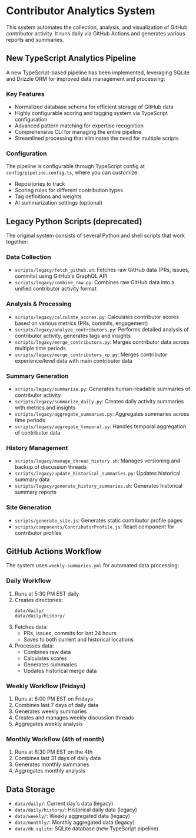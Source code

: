 # Contributor Analytics System

This system automates the collection, analysis, and visualization of GitHub contributor activity. It runs daily via GitHub Actions and generates various reports and summaries.

## New TypeScript Analytics Pipeline

A new TypeScript-based pipeline has been implemented, leveraging SQLite and Drizzle ORM for improved data management and processing:

### Key Features

- Normalized database schema for efficient storage of GitHub data
- Highly configurable scoring and tagging system via TypeScript configuration
- Advanced pattern matching for expertise recognition
- Comprehensive CLI for managing the entire pipeline
- Streamlined processing that eliminates the need for multiple scripts

### Configuration

The pipeline is configurable through TypeScript config at `config/pipeline.config.ts`, where you can customize:

- Repositories to track
- Scoring rules for different contribution types
- Tag definitions and weights
- AI summarization settings (optional)

## Legacy Python Scripts (deprecated)

The original system consists of several Python and shell scripts that work together:

### Data Collection

- `scripts/legacy/fetch_github.sh`: Fetches raw GitHub data (PRs, issues, commits) using GitHub's GraphQL API
- `scripts/legacy/combine_raw.py`: Combines raw GitHub data into a unified contributor activity format

### Analysis & Processing

- `scripts/legacy/calculate_scores.py`: Calculates contributor scores based on various metrics (PRs, commits, engagement)
- `scripts/legacy/analyze_contributors.py`: Performs detailed analysis of contributor activity, generates tags and insights
- `scripts/legacy/merge_contributors.py`: Merges contributor data across multiple time periods
- `scripts/legacy/merge_contributors_xp.py`: Merges contributor experience/level data with main contributor data

### Summary Generation

- `scripts/legacy/summarize.py`: Generates human-readable summaries of contributor activity
- `scripts/legacy/summarize_daily.py`: Creates daily activity summaries with metrics and insights
- `scripts/legacy/aggregate_summaries.py`: Aggregates summaries across time periods
- `scripts/legacy/aggregate_temporal.py`: Handles temporal aggregation of contributor data

### History Management

- `scripts/legacy/manage_thread_history.sh`: Manages versioning and backup of discussion threads
- `scripts/legacy/update_historical_summaries.py`: Updates historical summary data
- `scripts/legacy/generate_history_summaries.sh`: Generates historical summary reports

### Site Generation

- `scripts/generate_site.js`: Generates static contributor profile pages
- `scripts/components/ContributorProfile.js`: React component for contributor profiles

## GitHub Actions Workflow

The system uses `weekly-summaries.yml` for automated data processing:

### Daily Workflow

1. Runs at 5:30 PM EST daily
2. Creates directories:
   ```
   data/daily/
   data/daily/history/
   ```
3. Fetches data:
   - PRs, issues, commits for last 24 hours
   - Saves to both current and historical locations
4. Processes data:
   - Combines raw data
   - Calculates scores
   - Generates summaries
   - Updates historical merge data

### Weekly Workflow (Fridays)

1. Runs at 6:00 PM EST on Fridays
2. Combines last 7 days of daily data
3. Generates weekly summaries
4. Creates and manages weekly discussion threads
5. Aggregates weekly analysis

### Monthly Workflow (4th of month)

1. Runs at 6:30 PM EST on the 4th
2. Combines last 31 days of daily data
3. Generates monthly summaries
4. Aggregates monthly analysis

## Data Storage

- `data/daily/`: Current day's data (legacy)
- `data/daily/history/`: Historical daily data (legacy)
- `data/weekly/`: Weekly aggregated data (legacy)
- `data/monthly/`: Monthly aggregated data (legacy)
- `data/db.sqlite`: SQLite database (new TypeScript pipeline)

